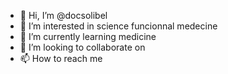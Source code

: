 - 👋 Hi, I’m @docsolibel
- 👀 I’m interested in science funcionnal medecine 
- 🌱 I’m currently learning medicine
- 💞️ I’m looking to collaborate on 
- 📫 How to reach me 

<!---
docsolibel/docsolibel is a ✨ special ✨ repository because its `README.md` (this file) appears on your GitHub profile.
You can click the Preview link to take a look at your changes.
--->
